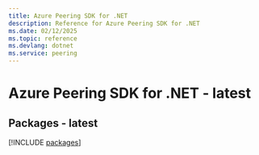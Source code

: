 ```yaml
---
title: Azure Peering SDK for .NET
description: Reference for Azure Peering SDK for .NET
ms.date: 02/12/2025
ms.topic: reference
ms.devlang: dotnet
ms.service: peering
---
```

# Azure Peering SDK for .NET - latest
## Packages - latest
[!INCLUDE [packages](peering-index.md)]